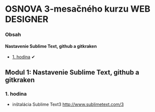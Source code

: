 # OSNOVA 3-mesačného kurzu WEB DESIGNER

### Obsah
#### Nastavenie Sublime Text, github a gitkraken

- [1. hodina](#1) &#10004;

## Modul 1: Nastavenie Sublime Text, github a gitkraken

### <a name="1">1. hodina</a>

- inštalácia Sublime Text3
<a name="http://www.sublimetext.com/3">http://www.sublimetext.com/3</a>
